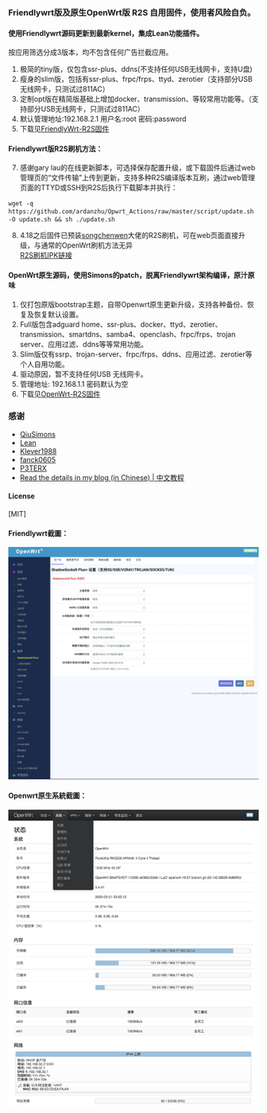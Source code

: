 ### Friendlywrt版及原生OpenWrt版 R2S 自用固件，使用者风险自负。

#### 使用Friendlywrt源码更新到最新kernel，集成Lean功能插件。<br> 
按应用筛选分成3版本，均不包含任何广告拦截应用。
1. 极简的tiny版，仅包含ssr-plus、ddns(不支持任何USB无线网卡，支持U盘)
2. 瘦身的slim版，包括有ssr-plus、frpc/frps、ttyd、zerotier（支持部分USB无线网卡，只测试过811AC）
3. 定制opt版在精简版基础上增加docker、transmission、等较常用功能等。（支持部分USB无线网卡，只测试过811AC）
4. 默认管理地址:192.168.2.1  用户名:root  密码:password
5. 下载见[FriendlyWrt-R2S固件](https://github.com/ardanzhu/Opwrt_Actions/releases/tag/FriendlyWrt)
#### Friendlywrt版R2S刷机方法：
7. 感谢gary lau的在线更新脚本，可选择保存配置升级，或下载固件后通过web管理页的“文件传输”上传到更新，支持多种R2S编译版本互刷，通过web管理页面的TTYD或SSH到R2S后执行下载脚本并执行：<br> 
```
wget -q https://github.com/ardanzhu/Opwrt_Actions/raw/master/script/update.sh -O update.sh && sh ./update.sh
```

8. 4.18之后固件已预装[songchenwen](https://github.com/songchenwen/nanopi-r2s)大佬的R2S刷机，可在web页面直接升级，与通常的OpenWrt刷机方法无异 <br> 
[R2S刷机IPK链接](https://github.com/ardanzhu/Opwrt_Actions/raw/master/other/luci-app-r2sflasher_1.0-4_all.ipk) 


#### OpenWrt原生源码，使用Simons的patch，脱离Friendlywrt架构编译，原汁原味<br> 
1. 仅打包原版bootstrap主题，自带Openwrt原生更新升级，支持各种备份、恢复及恢复默认设置。
2. Full版包含adguard home、ssr-plus、docker、ttyd、zerotier、transmission、smartdns、samba4、openclash、frpc/frps、trojan server、应用过滤、ddns等等常用功能。
3. Slim版仅有ssrp、trojan-server、frpc/frps、ddns、应用过滤、zerotier等个人自用功能。 
4. 驱动原因，暂不支持任何USB 无线网卡。
5. 管理地址: 192.168.1.1 密码默认为空
4. 下载见[OpenWrt-R2S固件](https://github.com/ardanzhu/Opwrt_Actions/releases/tag/OpenWrt)

### 感谢

- [QiuSimons](https://github.com/QiuSimons/R2S-OpenWrt)
- [Lean](https://github.com/coolsnowwolf/lede)
- [Klever1988](https://github.com/klever1988/nanopi-openwrt)
- [fanck0605](https://github.com/fanck0605/nanopi-r2s)
- [P3TERX](https://github.com/P3TERX/Actions-OpenWrt)
- [Read the details in my blog (in Chinese) | 中文教程](https://p3terx.com/archives/build-openwrt-with-github-actions.html)

#### License
[MIT]


#### Friendlywrt截圖：
![opentomcat](pic/opentomcat.png)

#### Openwrt原生系統截圖：
![bootstrap](pic/bootstrap.png)

